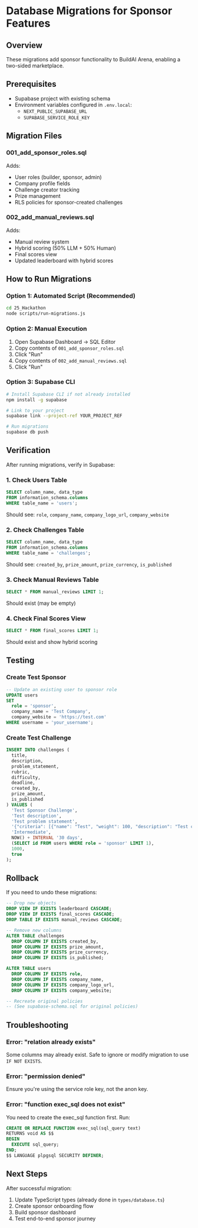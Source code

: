 # Database Migrations for Sponsor Features

## Overview
These migrations add sponsor functionality to BuildAI Arena, enabling a two-sided marketplace.

## Prerequisites
- Supabase project with existing schema
- Environment variables configured in `.env.local`:
  - `NEXT_PUBLIC_SUPABASE_URL`
  - `SUPABASE_SERVICE_ROLE_KEY`

## Migration Files

### 001_add_sponsor_roles.sql
Adds:
- User roles (builder, sponsor, admin)
- Company profile fields
- Challenge creator tracking
- Prize management
- RLS policies for sponsor-created challenges

### 002_add_manual_reviews.sql
Adds:
- Manual review system
- Hybrid scoring (50% LLM + 50% Human)
- Final scores view
- Updated leaderboard with hybrid scores

## How to Run Migrations

### Option 1: Automated Script (Recommended)
```bash
cd 25_Hackathon
node scripts/run-migrations.js
```

### Option 2: Manual Execution
1. Open Supabase Dashboard → SQL Editor
2. Copy contents of `001_add_sponsor_roles.sql`
3. Click "Run"
4. Copy contents of `002_add_manual_reviews.sql`
5. Click "Run"

### Option 3: Supabase CLI
```bash
# Install Supabase CLI if not already installed
npm install -g supabase

# Link to your project
supabase link --project-ref YOUR_PROJECT_REF

# Run migrations
supabase db push
```

## Verification

After running migrations, verify in Supabase:

### 1. Check Users Table
```sql
SELECT column_name, data_type
FROM information_schema.columns
WHERE table_name = 'users';
```

Should see: `role`, `company_name`, `company_logo_url`, `company_website`

### 2. Check Challenges Table
```sql
SELECT column_name, data_type
FROM information_schema.columns
WHERE table_name = 'challenges';
```

Should see: `created_by`, `prize_amount`, `prize_currency`, `is_published`

### 3. Check Manual Reviews Table
```sql
SELECT * FROM manual_reviews LIMIT 1;
```

Should exist (may be empty)

### 4. Check Final Scores View
```sql
SELECT * FROM final_scores LIMIT 1;
```

Should exist and show hybrid scoring

## Testing

### Create Test Sponsor
```sql
-- Update an existing user to sponsor role
UPDATE users
SET
  role = 'sponsor',
  company_name = 'Test Company',
  company_website = 'https://test.com'
WHERE username = 'your_username';
```

### Create Test Challenge
```sql
INSERT INTO challenges (
  title,
  description,
  problem_statement,
  rubric,
  difficulty,
  deadline,
  created_by,
  prize_amount,
  is_published
) VALUES (
  'Test Sponsor Challenge',
  'Test description',
  'Test problem statement',
  '{"criteria": [{"name": "Test", "weight": 100, "description": "Test criterion"}]}',
  'Intermediate',
  NOW() + INTERVAL '30 days',
  (SELECT id FROM users WHERE role = 'sponsor' LIMIT 1),
  1000,
  true
);
```

## Rollback

If you need to undo these migrations:

```sql
-- Drop new objects
DROP VIEW IF EXISTS leaderboard CASCADE;
DROP VIEW IF EXISTS final_scores CASCADE;
DROP TABLE IF EXISTS manual_reviews CASCADE;

-- Remove new columns
ALTER TABLE challenges
  DROP COLUMN IF EXISTS created_by,
  DROP COLUMN IF EXISTS prize_amount,
  DROP COLUMN IF EXISTS prize_currency,
  DROP COLUMN IF EXISTS is_published;

ALTER TABLE users
  DROP COLUMN IF EXISTS role,
  DROP COLUMN IF EXISTS company_name,
  DROP COLUMN IF EXISTS company_logo_url,
  DROP COLUMN IF EXISTS company_website;

-- Recreate original policies
-- (See supabase-schema.sql for original policies)
```

## Troubleshooting

### Error: "relation already exists"
Some columns may already exist. Safe to ignore or modify migration to use `IF NOT EXISTS`.

### Error: "permission denied"
Ensure you're using the service role key, not the anon key.

### Error: "function exec_sql does not exist"
You need to create the exec_sql function first. Run:
```sql
CREATE OR REPLACE FUNCTION exec_sql(sql_query text)
RETURNS void AS $$
BEGIN
  EXECUTE sql_query;
END;
$$ LANGUAGE plpgsql SECURITY DEFINER;
```

## Next Steps

After successful migration:
1. Update TypeScript types (already done in `types/database.ts`)
2. Create sponsor onboarding flow
3. Build sponsor dashboard
4. Test end-to-end sponsor journey
